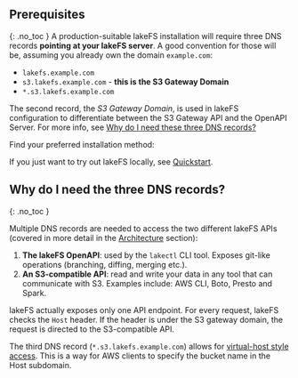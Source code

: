 ## Prerequisites

{: .no_toc }
A production-suitable lakeFS installation will require three DNS records **pointing at your lakeFS server**.
A good convention for those will be, assuming you already own the domain `example.com`:

* `lakefs.example.com`
* `s3.lakefs.example.com` - **this is the S3 Gateway Domain**
* `*.s3.lakefs.example.com`

The second record, the *S3 Gateway Domain*, is used in lakeFS configuration to differentiate between the S3 Gateway API and the OpenAPI Server. For more info, see [Why do I need these three DNS records?](#why-do-i-need-the-three-dns-records)

Find your preferred installation method:

If you just want to try out lakeFS locally, see [Quickstart](../quickstart/index.md).

## Why do I need the three DNS records?
{: .no_toc }

Multiple DNS records are needed to access the two different lakeFS APIs (covered in more detail in the [Architecture](../architecture/overview.md) section):

1. **The lakeFS OpenAPI**: used by the `lakectl` CLI tool. Exposes git-like operations (branching, diffing, merging etc.).
1. **An S3-compatible API**: read and write your data in any tool that can communicate with S3. Examples include: AWS CLI, Boto, Presto and Spark.

lakeFS actually exposes only one API endpoint. For every request, lakeFS checks the `Host` header.
If the header is under the S3 gateway domain, the request is directed to the S3-compatible API.

The third DNS record (`*.s3.lakefs.example.com`) allows for [virtual-host style access](https://docs.aws.amazon.com/AmazonS3/latest/userguide/VirtualHosting.html). This is a way for AWS clients to specify the bucket name in the Host subdomain.
